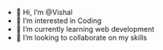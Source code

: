 - 👋 Hi, I’m @Vishal 
- 👀 I’m interested in Coding
- 🌱 I’m currently learning web development
- 💞️ I’m looking to collaborate on my skills

<!---
Vishal3680/Vishal3680 is a ✨ special ✨ repository because its `README.md` (this file) appears on your GitHub profile.
You can click the Preview link to take a look at your changes.
--->
